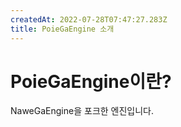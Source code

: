 ```yaml
---
createdAt: 2022-07-28T07:47:27.283Z
title: PoieGaEngine 소개
---
```


# PoieGaEngine이란?

NaweGaEngine을 포크한 엔진입니다.
